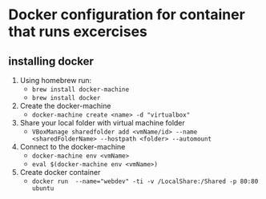 # Docker configuration for container that runs excercises

## installing docker

1. Using homebrew run:
	- `brew install docker-machine`
	- `brew install docker`
2. Create the docker-machine
	- `docker-machine create <name> -d "virtualbox"`
3. Share your local folder with virtual machine folder
	- `VBoxManage sharedfolder add <vmName/id> --name <sharedFolderName> --hostpath <folder> --automount`
4. Connect to the docker-machine
	- `docker-machine env <vmName>`
	- `eval $(docker-machine env <vmName>)`
5. Create docker container
	- `docker run  --name="webdev" -ti -v /LocalShare:/Shared -p 80:80 ubuntu`